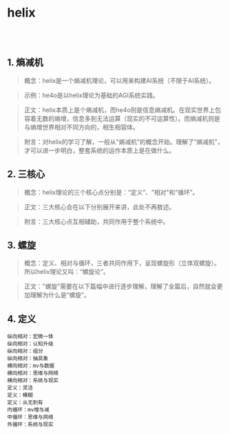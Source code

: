 # helix

<br><br>

## 1. 熵减机

> 概念：helix是一个熵减机理论，可以用来构建AI系统（不限于AI系统）。

> 示例：he4o是以helix理论为基础的AGI系统实践。

> 正文：helix本质上是个熵减机，而he4o则是信息熵减机。在现实世界上包容着无数的熵增，信息多到无法运算（现实的不可运算性）。而熵减机则是与熵增世界相对不同方向的，相生相容体。

> 附言：对helix的学习了解，一般从"熵减机"的概念开始。理解了“熵减机”，才可以进一步明白，整套系统的运作本质上是在做什么。

## 2. 三核心

> 概念：helix理论的三个核心点分别是：“定义”、"相对"和“循环”。

> 正文：三大核心会在以下分别展开来讲，此处不再敖述。

> 附言：三大核心点互相辅助，共同作用于整个系统中。

## 3. 螺旋

> 概念：定义、相对与循环，三者共同作用下，呈现螺旋形（立体双螺旋）。所以helix理论又叫：“螺旋论”。

> 正文："螺旋"需要在以下篇幅中进行逐步理解，理解了全篇后，自然就会更加理解为什么是“螺旋”。

## 4. 定义


```
纵向相对：宏微一体
纵向相对：认知升级
纵向相对：组分
纵向相对：抽具象
横向相对：mv与数据
横向相对：思维与网络
横向相对：系统与现实
定义：灵活
定义：模糊
定义：从无到有
内循环：mv增与减
中循环：思维与网络
外循环：系统与现实

```
